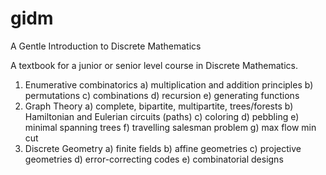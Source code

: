 gidm
====

A Gentle Introduction to Discrete Mathematics

A textbook for a junior or senior level course in Discrete Mathematics.

1) Enumerative combinatorics
  a) multiplication and addition principles
  b) permutations
  c) combinations
  d) recursion
  e) generating functions
2) Graph Theory
  a) complete, bipartite, multipartite, trees/forests
  b) Hamiltonian and Eulerian circuits (paths)
  c) coloring
  d) pebbling
  e) minimal spanning trees
  f) travelling salesman problem
  g) max flow min cut 
3) Discrete Geometry
  a) finite fields
  b) affine geometries
  c) projective geometries
  d) error-correcting codes
  e) combinatorial designs
  
